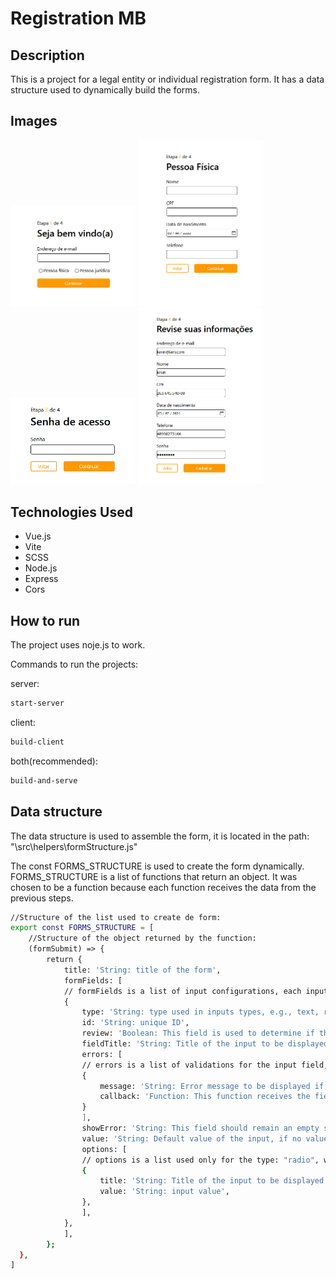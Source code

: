 # Registration MB

## Description

This is a project for a legal entity or individual registration form.
It has a data structure used to dynamically build the forms.

## Images

<p float="left">
  <img src="./src/assets/registration01.png" width="200" />
  <img src="./src/assets/registration02.png" width="200" /> 
  <img src="./src/assets/registration03.png" width="200" />
  <img src="./src/assets/registration04.png" width="200" />
</p>

## Technologies Used

- Vue.js
- Vite
- SCSS
- Node.js
- Express
- Cors

## How to run

The project uses noje.js to work.

Commands to run the projects:

server:

```bash
start-server
```

client:

```bash
build-client
```

both(recommended):

```bash
build-and-serve
```

## Data structure

The data structure is used to assemble the form, it is located in the path: "\src\helpers\formStructure.js"

The const FORMS_STRUCTURE is used to create the form dynamically.
FORMS_STRUCTURE is a list of functions that return an object. It was chosen to be a function because each function receives the data from the previous steps.

```bash
//Structure of the list used to create de form:
export const FORMS_STRUCTURE = [
    //Structure of the object returned by the function:
    (formSubmit) => {
        return {
            title: 'String: title of the form',
            formFields: [
            // formFields is a list of input configurations, each input has its own function.
            {
                type: 'String: type used in inputs types, e.g., text, radio, date, password...',
                id: 'String: unique ID',
                review: 'Boolean: This field is used to determine if the input will be added in the review',
                fieldTitle: 'String: Title of the input to be displayed',
                errors: [
                // errors is a list of validations for the input field, this list follows in increasing index order.
                {
                    message: 'String: Error message to be displayed if the callback function is not satisfied',
                    callback: 'Function: This function receives the field value, returning true if it is INVALID and false if it is VALID',
                }
                ],
                showError: 'String: This field should remain an empty string (""), it is used to display the error in the input',
                value: 'String: Default value of the input, if no value should be added leave it as an empty string ("")',
                options: [
                // options is a list used only for the type: "radio", with all options for each radio.
                {
                    title: 'String: Title of the input to be displayed',
                    value: 'String: input value',
                },
                ],
            },
            ],
        };
  },
]
```
